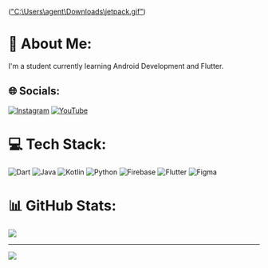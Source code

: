 (["C:\Users\agent\Downloads\jetpack.gif"](https://images.app.goo.gl/2mJ17jfY2osWAxVLA))

# 💫 About Me:
I'm a student currently learning Android Development and Flutter.

## 🌐 Socials:
[![Instagram](https://img.shields.io/badge/Instagram-%23E4405F.svg?logo=Instagram&logoColor=white)](https://instagram.com/hey_viswa)
[![YouTube](https://img.shields.io/badge/YouTube-%23FF0000.svg?logo=YouTube&logoColor=white)](https://youtube.com/c/ViswaranjanGiri)

# 💻 Tech Stack:
![Dart](https://img.shields.io/badge/dart-%230175C2.svg?style=for-the-badge&logo=dart&logoColor=white)
![Java](https://img.shields.io/badge/java-%23ED8B00.svg?style=for-the-badge&logo=java&logoColor=white)
![Kotlin](https://img.shields.io/badge/kotlin-%237F52FF.svg?style=for-the-badge&logo=kotlin&logoColor=white)
![Python](https://img.shields.io/badge/python-3670A0?style=for-the-badge&logo=python&logoColor=ffdd54)
![Firebase](https://img.shields.io/badge/firebase-%23039BE5.svg?style=for-the-badge&logo=firebase&logoColor=white)
![Flutter](https://img.shields.io/badge/Flutter-%2302569B.svg?style=for-the-badge&logo=Flutter&logoColor=white)
![Figma](https://img.shields.io/badge/figma-%23F24E1E.svg?style=for-the-badge&logo=figma&logoColor=white)

# 📊 GitHub Stats:
![](https://github-readme-stats.vercel.app/api?username=ViswaranjanGiri&theme=dark&hide_border=true&include_all_commits=false&count_private=true)

---
[![](https://visitcount.itsvg.in/api?id=ViswaranjanGiri&icon=0&color=0)](https://visitcount.itsvg.in)

<!-- Proudly created with GPRM ( https://gprm.itsvg.in ) -->

